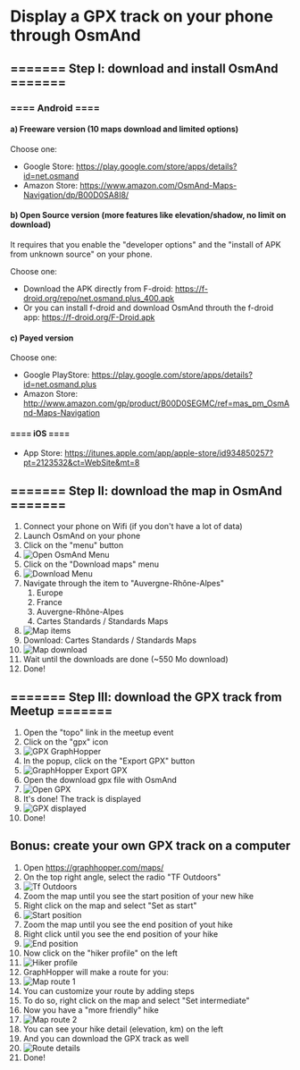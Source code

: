 # Display a GPX track on your phone through OsmAnd

## ======= Step I: download and install OsmAnd =======
### ==== Android ====

#### a) Freeware version (10 maps download and limited options)
Choose one:
- Google Store: https://play.google.com/store/apps/details?id=net.osmand
- Amazon Store: https://www.amazon.com/OsmAnd-Maps-Navigation/dp/B00D0SA8I8/

#### b) Open Source version (more features like elevation/shadow, no limit on download)
It requires that you enable the "developer options" and the "install of APK from unknown source" on your phone.

Choose one:
- Download the APK directly from F-droid: https://f-droid.org/repo/net.osmand.plus_400.apk
- Or you can install f-droid and download OsmAnd throuth the f-droid app: https://f-droid.org/F-Droid.apk

#### c) Payed version
Choose one:
- Google PlayStore: https://play.google.com/store/apps/details?id=net.osmand.plus
- Amazon Store: http://www.amazon.com/gp/product/B00D0SEGMC/ref=mas_pm_OsmAnd-Maps-Navigation

#### ==== iOS ====
- App Store: https://itunes.apple.com/app/apple-store/id934850257?pt=2123532&ct=WebSite&mt=8


## ======= Step II: download the map in OsmAnd =======

1. Connect your phone on Wifi (if you don't have a lot of data)
1. Launch OsmAnd on your phone
1. Click on the "menu" button 
1. ![Open OsmAnd Menu](img/open_menu.png)
1. Click on the "Download maps" menu
1. ![Download Menu](img/download_menu.png)
1. Navigate through the item to "Auvergne-Rhône-Alpes"
    1. Europe
    1. France
    1. Auvergne-Rhône-Alpes
    1. Cartes Standards / Standards Maps
1. ![Map items](img/map_menu.png)
1. Download: Cartes Standards / Standards Maps
1. ![Map download](img/map_download.png)
1. Wait until the downloads are done (~550 Mo download)
1. Done!

## ======= Step III: download the GPX track from Meetup =======

1. Open the "topo" link in the meetup event
1. Click on the "gpx" icon
1. ![GPX GraphHopper](img/gpx_graphhopper.png)
1. In the popup, click on the "Export GPX" button
1. ![GraphHopper Export GPX](img/gpx_graphhopper_popup.png)
1. Open the download gpx file with OsmAnd
1. ![Open GPX](img/open_gpx.png)
1. It's done! The track is displayed
1. ![GPX displayed](img/gpx_openned.png)
1. Done!

## Bonus: create your own GPX track on a computer

1. Open https://graphhopper.com/maps/
1. On the top right angle, select the radio "TF Outdoors"
1. ![Tf Outdoors](img/map_render_outdoors.png)
1. Zoom the map until you see the start position of your new hike
1. Right click on the map and select "Set as start"
1. ![Start position](img/start_position.png)
1. Zoom the map until you see the end position of yout hike
1. Right click until you see the end position of your hike
1. ![End position](img/end_position.png)
1. Now click on the "hiker profile" on the left
1. ![Hiker profile](img/hiker_profile.png)
1. GraphHopper will make a route for you:
1. ![Map route 1](img/hike_route_1.png)
1. You can customize your route by adding steps
1. To do so, right click on the map and select "Set intermediate"
1. Now you have a "more friendly" hike
1. ![Map route 2](img/hike_route_2.png)
1. You can see your hike detail (elevation, km) on the left
1. And you can download the GPX track as well
1. ![Route details](img/route_details.png)
1. Done!

